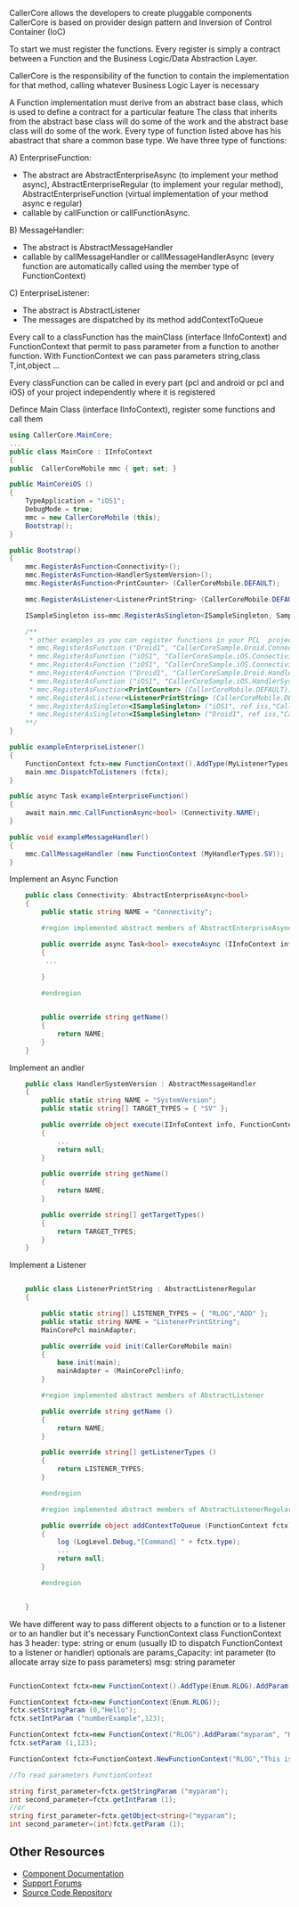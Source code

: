 CallerCore allows the developers to create pluggable components
CallerCore is based on provider design pattern and Inversion of Control Container (IoC)

To start we must register the functions. Every register is simply a contract between a Function and the Business Logic/Data Abstraction Layer. 

CallerCore is the responsibility of the function to contain the implementation for that method, calling whatever Business Logic Layer  is necessary

A Function implementation must derive from an abstract base class, which is used to define a contract for a particular feature
The class that inherits from the abstract base class will do some of the work and the abstract base class will do some of the work.
Every type of function listed above has his abastract that share a common base type. We have three type of functions:

A) EnterpriseFunction:
* The abstract are AbstractEnterpriseAsync (to implement your method async), AbstractEnterpriseRegular (to implement your regular method), AbstractEnterpriseFunction (virtual implementation of your method async e regular)
* callable by callFunction or callFunctionAsync. 

B) MessageHandler:
* The abstract is AbstractMessageHandler
* callable by callMessageHandler or callMessageHandlerAsync (every function are automatically called using the member type of FunctionContext)

C) EnterpriseListener:
* The abstract is AbstractListener
* The messages are dispatched by its method addContextToQueue


Every call to a classFunction has the mainClass (interface IInfoContext) and FunctionContext that permit to pass parameter from a function to another function.
With FunctionContext we can pass parameters string,class T,int,object ...

Every classFunction can be called in every part (pcl and android or pcl and iOS) of your project independently where it is registered
 
Defince Main Class (interface IInfoContext), register some functions and call them

```csharp
using CallerCore.MainCore;
...
public class MainCore : IInfoContext
{
public  CallerCoreMobile mmc { get; set; }

public MainCoreiOS ()
{
	TypeApplication = "iOS1";
	DebugMode = true;
	mmc = new CallerCoreMobile (this);
	Bootstrap();
}

public Bootstrap()
{
	mmc.RegisterAsFunction<Connectivity>();
	mmc.RegisterAsFunction<HandlerSystemVersion>();
	mmc.RegisterAsFunction<PrintCounter> (CallerCoreMobile.DEFAULT);

	mmc.RegisterAsListener<ListenerPrintString> (CallerCoreMobile.DEFAULT);

	ISampleSingleton iss=mmc.RegisterAsSingleton<ISampleSingleton, SampleSingleton>("one", "two");

	/**
	 * other examples as you can register functions in your PCL  project using type application to load functions/listeners/handlers independently where they are implemented
	 * mmc.RegisterAsFunction ("Droid1", "CallerCoreSample.Droid.Connectivity");
	 * mmc.RegisterAsFunction ("iOS1", "CallerCoreSample.iOS.Connectivity");
	 * mmc.RegisterAsFunction ("iOS1", "CallerCoreSample.iOS.Connectivity,CallerCoreSample.iOS");
	 * mmc.RegisterAsFunction ("Droid1", "CallerCoreSample.Droid.HandlerSystemVersion");
	 * mmc.RegisterAsFunction ("iOS1", "CallerCoreSample.iOS.HandlerSystemVersion");
	 * mmc.RegisterAsFunction<PrintCounter> (CallerCoreMobile.DEFAULT);  //usually functions implented in your PCL project are default (for both projects iOS & Android)
	 * mmc.RegisterAsListener<ListenerPrintString> (CallerCoreMobile.DEFAULT);
	 * mmc.RegisterAsSingleton<ISampleSingleton> ("iOS1", ref iss,"CallerCoreSample.iOS.SampleSingleton", "one", "two");
	 * mmc.RegisterAsSingleton<ISampleSingleton> ("Droid1", ref iss,"CallerCoreSample.Droid.SampleSingleton", "one", "two");
	**/
}

public exampleEnterpriseListener()
{
	FunctionContext fctx=new FunctionContext().AddType(MyListenerTypes.RLOG).AddParam("myparam1", "Hello").AddParam("myparam2",123);
	main.mmc.DispatchToListeners (fctx);
}

public async Task exampleEnterpriseFunction()
{
	await main.mmc.CallFunctionAsync<bool> (Connectivity.NAME);
}

public void exampleMessageHandler()
{
	mmc.CallMessageHandler (new FunctionContext (MyHandlerTypes.SV));
}	
```

Implement an Async Function

```csharp
	public class Connectivity: AbstractEnterpriseAsync<bool>
	{
		public static string NAME = "Connectivity";

		#region implemented abstract members of AbstractEnterpriseAsync

		public override async Task<bool> executeAsync (IInfoContext info, FunctionContext context)
		{
		 ...
		 
		}

		#endregion


		public override string getName()
		{
			return NAME;
		}
	}
```

Implement an andler

```csharp
	public class HandlerSystemVersion : AbstractMessageHandler
	{
		public static string NAME = "SystemVersion";
		public static string[] TARGET_TYPES = { "SV" };

		public override object execute(IInfoContext info, FunctionContext context)
		{
			...
			return null;
		}

		public override string getName()
		{
			return NAME;
		}

		public override string[] getTargetTypes()
		{
			return TARGET_TYPES;
		}
	}

```

Implement a Listener

```csharp

	public class ListenerPrintString : AbstractListenerRegular
	{

		public static string[] LISTENER_TYPES = { "RLOG","ADD" };
		public static string NAME = "ListenerPrintString";	
		MainCorePcl mainAdapter;

		public override void init(CallerCoreMobile main)
		{
			base.init(main);
			mainAdapter = (MainCorePcl)info;
		}

		#region implemented abstract members of AbstractListener

		public override string getName ()
		{
			return NAME;
		}

		public override string[] getListenerTypes ()
		{
			return LISTENER_TYPES;
		}

		#endregion

		#region implemented abstract members of AbstractListenerRegular

		public override object addContextToQueue (FunctionContext fctx)
		{
			log (LogLevel.Debug,"[Command] " + fctx.type);
			...
			return null;
		}

		#endregion


	}

```

We have different way to pass different objects to a function or to a listener or to an handler but it's necessary FunctionContext class
FunctionContext has 3 header:
type: string or enum (usually ID to dispatch FunctionContext to a listener or handler)
optionals are
	params_Capacity: int parameter (to allocate array size to pass parameters)
	msg: string parameter


```csharp

FunctionContext fctx=new FunctionContext().AddType(Enum.RLOG).AddParam(0, "Hello").AddParam(1,123);

FunctionContext fctx=new FunctionContext(Enum.RLOG));
fctx.setStringParam (0,"Hello");
fctx.setIntParam ("numberExample",123);

FunctionContext fctx=new FunctionContext("RLOG").AddParam("myparam", "Hello");
fctx.setParam (1,123);

FunctionContext fctx=FunctionContext.NewFunctionContext("RLOG","This is a message").AddParam(0, "Hello");

//To read parameters FunctionContext

string first_parameter=fctx.getStringParam ("myparam");
int second_parameter=fctx.getIntParam (1);
//or
string first_parameter=fctx.getObject<string>("myparam");
int second_parameter=(int)fctx.getParam (1);
```

## Other Resources

* [Component Documentation](https://github.com/BiscuitDev/CallerCore)
* [Support Forums](https://github.com/BiscuitDev/CallerCore)
* [Source Code Repository](https://github.com/BiscuitDev/CallerCore)
